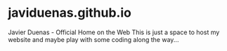 # javiduenas.github.io
Javier Duenas - Official Home on the Web
This is just a space to host my website and maybe play with some coding along the way...
